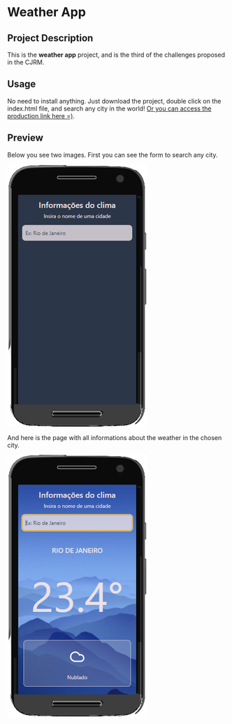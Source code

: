 # Weather App

## Project Description

This is the **weather app** project, and is the third of the challenges proposed in the CJRM.

## Usage

No need to install anything. Just download the project, double click on the index.html file, and search any city in the world! [Or you can access the production link here =)](#).

## Preview

Below you see two images. First you can see the form to search any city.

![](weather-empty.PNG)

And here is the page with all informations about the weather in the chosen city.

![](weather-filled.PNG)
